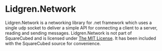 # Lidgren.Network #
Lidgren.Network is a networking library for .net framework which uses a single udp socket to deliver a simple API for connecting a client to a server, reading and sending messages.
Lidgren.Network is not part of SquareCubed and is licensed under [The MIT License](http://opensource.org/licenses/mit-license.php). It has been included with the SquareCubed source for convenience.